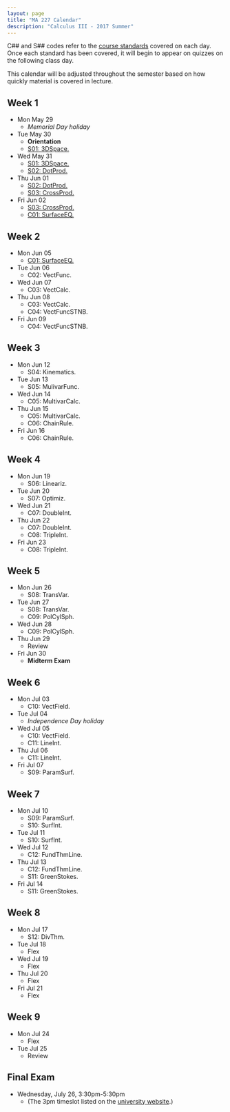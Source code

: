 ```yaml
---
layout: page
title: "MA 227 Calendar"
description: "Calculus III - 2017 Summer"
---
```


C## and S## codes refer to the [course standards][standards] covered on
each day. Once each standard has been covered, it will begin to appear
on quizzes on the following class day.

This calendar will be adjusted throughout the semester based on how
quickly material is covered in lecture.

## Week 1

- Mon May 29
    - *Memorial Day holiday*
- Tue May 30
    - **Orientation**
    - [S01: 3DSpace.](../standards/s01)
- Wed May 31
    - [S01: 3DSpace.](../standards/s01)
    - [S02: DotProd.](../standards/s02)
- Thu Jun 01
    - [S02: DotProd.](../standards/s02)
    - [S03: CrossProd.](../standards/s03)
- Fri Jun 02
    - [S03: CrossProd.](../standards/s03)
    - [C01: SurfaceEQ.](../standards/c01)

## Week 2

- Mon Jun 05
    - [C01: SurfaceEQ.](../standards/c01)
- Tue Jun 06
    - C02: VectFunc.
- Wed Jun 07
    - C03: VectCalc.
- Thu Jun 08
    - C03: VectCalc.
    - C04: VectFuncSTNB.
- Fri Jun 09
    - C04: VectFuncSTNB.

## Week 3

- Mon Jun 12
    - S04: Kinematics.
- Tue Jun 13
    - S05: MulivarFunc.
- Wed Jun 14
    - C05: MultivarCalc.
- Thu Jun 15
    - C05: MultivarCalc.
    - C06: ChainRule.
- Fri Jun 16
    - C06: ChainRule.

## Week 4

- Mon Jun 19
    - S06: Lineariz.
- Tue Jun 20
    - S07: Optimiz.
- Wed Jun 21
    - C07: DoubleInt.
- Thu Jun 22
    - C07: DoubleInt.
    - C08: TripleInt.
- Fri Jun 23
    - C08: TripleInt.

## Week 5

- Mon Jun 26
    - S08: TransVar.
- Tue Jun 27
    - S08: TransVar.
    - C09: PolCylSph.
- Wed Jun 28
    - C09: PolCylSph.
- Thu Jun 29
    - Review
- Fri Jun 30
    - **Midterm Exam**

## Week 6

- Mon Jul 03
    - C10: VectField.
- Tue Jul 04
    - *Independence Day holiday*
- Wed Jul 05
    - C10: VectField.
    - C11: LineInt.
- Thu Jul 06
    - C11: LineInt.
- Fri Jul 07
    - S09: ParamSurf.

## Week 7

- Mon Jul 10
    - S09: ParamSurf.
    - S10: SurfInt.
- Tue Jul 11
    - S10: SurfInt.
- Wed Jul 12
    - C12: FundThmLine.
- Thu Jul 13
    - C12: FundThmLine.
    - S11: GreenStokes.
- Fri Jul 14
    - S11: GreenStokes.

## Week 8

- Mon Jul 17
    - S12: DivThm.
- Tue Jul 18
    - Flex
- Wed Jul 19
    - Flex
- Thu Jul 20
    - Flex
- Fri Jul 21
    - Flex

## Week 9

- Mon Jul 24
    - Flex
- Tue Jul 25
    - Review

## Final Exam

- Wednesday, July 26, 3:30pm-5:30pm
    - (The 3pm timeslot listed on the [university website](http://www.southalabama.edu/departments/registrar/finalexamschedule-summer.html).)

[standards]: ../standards/
